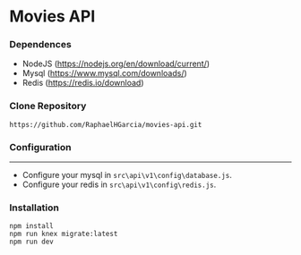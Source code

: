 # Movies API

### Dependences
- NodeJS (https://nodejs.org/en/download/current/)
- Mysql (https://www.mysql.com/downloads/)
- Redis (https://redis.io/download)

### Clone Repository
``` 
https://github.com/RaphaelHGarcia/movies-api.git
```

### Configuration
----------------
- Configure your mysql in `src\api\v1\config\database.js`.
- Configure your redis in `src\api\v1\config\redis.js`.

### Installation
```
npm install
npm run knex migrate:latest
npm run dev
``` 
